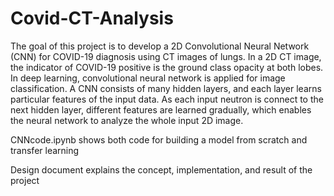 # Covid-CT-Analysis
The goal of this project is to develop a 2D Convolutional Neural Network (CNN) for COVID-19 diagnosis using CT images of lungs. In a 2D CT image, the indicator of COVID-19 positive is the ground class opacity at both lobes. In deep learning, convolutional neural network is applied for image classification. A CNN consists of many hidden layers, and each layer learns particular features of the input data. As each input neutron is connect to the next hidden layer, different features are learned gradually, which enables the neural network to analyze the whole input 2D image.

CNNcode.ipynb shows both code for building a model from scratch and transfer learning

Design document explains the concept, implementation, and result of the project
